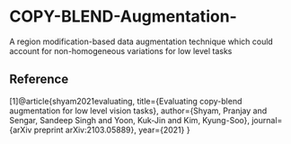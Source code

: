 # COPY-BLEND-Augmentation-
A region modification-based data augmentation technique which could account for non-homogeneous variations for low level tasks

Reference
--
[1]@article{shyam2021evaluating,
  title={Evaluating copy-blend augmentation for low level vision tasks},
  author={Shyam, Pranjay and Sengar, Sandeep Singh and Yoon, Kuk-Jin and Kim, Kyung-Soo},
  journal={arXiv preprint arXiv:2103.05889},
  year={2021}
}
